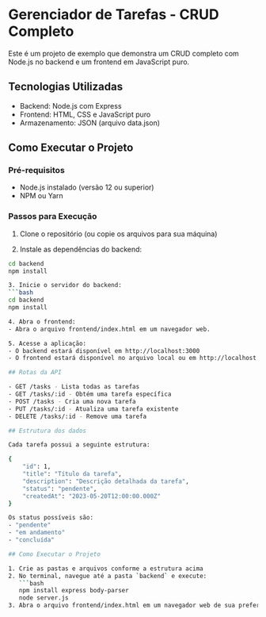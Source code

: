 # Gerenciador de Tarefas - CRUD Completo

Este é um projeto de exemplo que demonstra um CRUD completo com Node.js no backend e um frontend em JavaScript puro.

## Tecnologias Utilizadas
- Backend: Node.js com Express
- Frontend: HTML, CSS e JavaScript puro
- Armazenamento: JSON (arquivo data.json)

## Como Executar o Projeto

### Pré-requisitos
- Node.js instalado (versão 12 ou superior)
- NPM ou Yarn

### Passos para Execução

1. Clone o repositório (ou copie os arquivos para sua máquina)

2. Instale as dependências do backend:
```bash
cd backend
npm install

3. Inicie o servidor do backend:
```bash
cd backend
npm install

4. Abra o frontend:
- Abra o arquivo frontend/index.html em um navegador web.

5. Acesse a aplicação:
- O backend estará disponível em http://localhost:3000
- O frontend estará disponível no arquivo local ou em http://localhost:5500/frontend (dependendo do servidor usado)

## Rotas da API 

- GET /tasks - Lista todas as tarefas
- GET /tasks/:id - Obtém uma tarefa específica
- POST /tasks - Cria uma nova tarefa
- PUT /tasks/:id - Atualiza uma tarefa existente
- DELETE /tasks/:id - Remove uma tarefa

## Estrutura dos dados 

Cada tarefa possui a seguinte estrutura:

{
    "id": 1,
    "title": "Título da tarefa",
    "description": "Descrição detalhada da tarefa",
    "status": "pendente",
    "createdAt": "2023-05-20T12:00:00.000Z"
}

Os status possíveis são:
- "pendente"
- "em andamento"
- "concluída"

## Como Executar o Projeto

1. Crie as pastas e arquivos conforme a estrutura acima
2. No terminal, navegue até a pasta `backend` e execute:
   ```bash
   npm install express body-parser
   node server.js
3. Abra o arquivo frontend/index.html em um navegador web de sua preferência.
